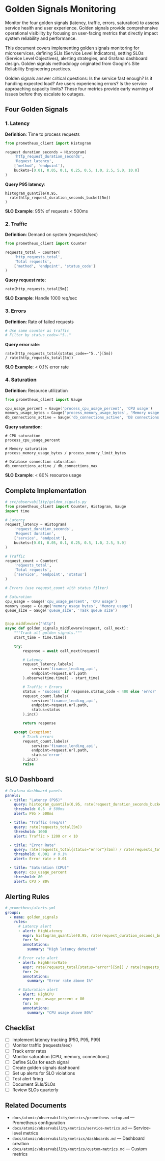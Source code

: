 # Golden Signals Monitoring

Monitor the four golden signals (latency, traffic, errors, saturation) to assess service health and user experience. Golden signals provide comprehensive operational visibility by focusing on user-facing metrics that directly impact system reliability and performance.

This document covers implementing golden signals monitoring for microservices, defining SLIs (Service Level Indicators), setting SLOs (Service Level Objectives), alerting strategies, and Grafana dashboard design. Golden signals methodology originated from Google's Site Reliability Engineering practices.

Golden signals answer critical questions: Is the service fast enough? Is it handling expected load? Are users experiencing errors? Is the service approaching capacity limits? These four metrics provide early warning of issues before they escalate to outages.

## Four Golden Signals

### 1. Latency

**Definition**: Time to process requests

```python
from prometheus_client import Histogram

request_duration_seconds = Histogram(
    'http_request_duration_seconds',
    'Request latency',
    ['method', 'endpoint'],
    buckets=[0.01, 0.05, 0.1, 0.25, 0.5, 1.0, 2.5, 5.0, 10.0]
)
```

**Query P95 latency**:
```promql
histogram_quantile(0.95,
  rate(http_request_duration_seconds_bucket[5m])
)
```

**SLO Example**: 95% of requests < 500ms

### 2. Traffic

**Definition**: Demand on system (requests/sec)

```python
from prometheus_client import Counter

requests_total = Counter(
    'http_requests_total',
    'Total requests',
    ['method', 'endpoint', 'status_code']
)
```

**Query request rate**:
```promql
rate(http_requests_total[5m])
```

**SLO Example**: Handle 1000 req/sec

### 3. Errors

**Definition**: Rate of failed requests

```python
# Use same counter as traffic
# Filter by status_code=~"5.."
```

**Query error rate**:
```promql
rate(http_requests_total{status_code=~"5.."}[5m])
/ rate(http_requests_total[5m])
```

**SLO Example**: < 0.1% error rate

### 4. Saturation

**Definition**: Resource utilization

```python
from prometheus_client import Gauge

cpu_usage_percent = Gauge('process_cpu_usage_percent', 'CPU usage')
memory_usage_bytes = Gauge('process_memory_usage_bytes', 'Memory usage')
db_connections_active = Gauge('db_connections_active', 'DB connections')
```

**Query saturation**:
```promql
# CPU saturation
process_cpu_usage_percent

# Memory saturation
process_memory_usage_bytes / process_memory_limit_bytes

# Database connection saturation
db_connections_active / db_connections_max
```

**SLO Example**: < 80% resource usage

## Complete Implementation

```python
# src/observability/golden_signals.py
from prometheus_client import Counter, Histogram, Gauge
import time

# Latency
request_latency = Histogram(
    'request_duration_seconds',
    'Request duration',
    ['service', 'endpoint'],
    buckets=[0.01, 0.05, 0.1, 0.25, 0.5, 1.0, 2.5, 5.0]
)

# Traffic
request_count = Counter(
    'requests_total',
    'Total requests',
    ['service', 'endpoint', 'status']
)

# Errors (use request_count with status filter)

# Saturation
cpu_usage = Gauge('cpu_usage_percent', 'CPU usage')
memory_usage = Gauge('memory_usage_bytes', 'Memory usage')
queue_size = Gauge('queue_size', 'Task queue size')


@app.middleware("http")
async def golden_signals_middleware(request, call_next):
    """Track all golden signals."""
    start_time = time.time()

    try:
        response = await call_next(request)

        # Latency
        request_latency.labels(
            service='finance_lending_api',
            endpoint=request.url.path
        ).observe(time.time() - start_time)

        # Traffic + Errors
        status = 'success' if response.status_code < 400 else 'error'
        request_count.labels(
            service='finance_lending_api',
            endpoint=request.url.path,
            status=status
        ).inc()

        return response

    except Exception:
        # Track errors
        request_count.labels(
            service='finance_lending_api',
            endpoint=request.url.path,
            status='error'
        ).inc()
        raise
```

## SLO Dashboard

```yaml
# Grafana dashboard panels
panels:
  - title: "Latency (P95)"
    query: histogram_quantile(0.95, rate(request_duration_seconds_bucket[5m]))
    threshold: 0.5  # 500ms
    alert: P95 > 500ms

  - title: "Traffic (req/s)"
    query: rate(requests_total[5m])
    threshold: 1000
    alert: Traffic > 1200 or < 10

  - title: "Error Rate"
    query: rate(requests_total{status="error"}[5m]) / rate(requests_total[5m])
    threshold: 0.001  # 0.1%
    alert: Error rate > 0.01

  - title: "Saturation (CPU)"
    query: cpu_usage_percent
    threshold: 80
    alert: CPU > 80%
```

## Alerting Rules

```yaml
# prometheus/alerts.yml
groups:
  - name: golden_signals
    rules:
      # Latency alert
      - alert: HighLatency
        expr: histogram_quantile(0.95, rate(request_duration_seconds_bucket[5m])) > 0.5
        for: 5m
        annotations:
          summary: "High latency detected"

      # Error rate alert
      - alert: HighErrorRate
        expr: rate(requests_total{status="error"}[5m]) / rate(requests_total[5m]) > 0.01
        for: 2m
        annotations:
          summary: "Error rate above 1%"

      # Saturation alert
      - alert: HighCPU
        expr: cpu_usage_percent > 80
        for: 5m
        annotations:
          summary: "CPU usage above 80%"
```

## Checklist

- [ ] Implement latency tracking (P50, P95, P99)
- [ ] Monitor traffic (requests/sec)
- [ ] Track error rates
- [ ] Monitor saturation (CPU, memory, connections)
- [ ] Define SLOs for each signal
- [ ] Create golden signals dashboard
- [ ] Set up alerts for SLO violations
- [ ] Test alert firing
- [ ] Document SLIs/SLOs
- [ ] Review SLOs quarterly

## Related Documents

- `docs/atomic/observability/metrics/prometheus-setup.md` — Prometheus configuration
- `docs/atomic/observability/metrics/service-metrics.md` — Service-level metrics
- `docs/atomic/observability/metrics/dashboards.md` — Dashboard creation
- `docs/atomic/observability/metrics/custom-metrics.md` — Custom metrics
